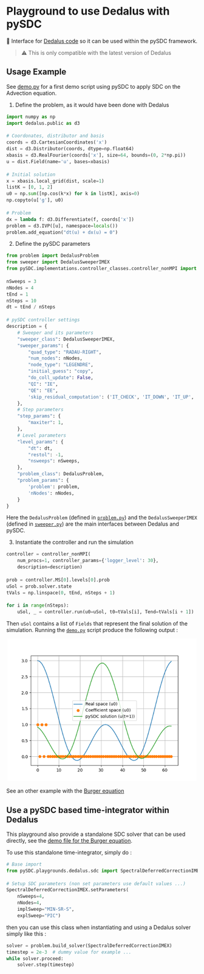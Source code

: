 # Playground to use Dedalus with pySDC

:scroll: Interface for [Dedalus code](https://dedalus-project.readthedocs.io/en/latest/) so it can be used within the pySDC framework.

> :warning: This is only compatible with the latest version of Dedalus

## Usage Example

See [demo.py](./scratch.py) for a first demo script using pySDC to apply SDC on the Advection equation.

1. Define the problem, as it would have been done with Dedalus

```python
import numpy as np
import dedalus.public as d3

# Coordonates, distributor and basis
coords = d3.CartesianCoordinates('x')
dist = d3.Distributor(coords, dtype=np.float64)
xbasis = d3.RealFourier(coords['x'], size=64, bounds=(0, 2*np.pi))
u = dist.Field(name='u', bases=xbasis)

# Initial solution
x = xbasis.local_grid(dist, scale=1)
listK = [0, 1, 2]
u0 = np.sum([np.cos(k*x) for k in listK], axis=0)
np.copyto(u['g'], u0)

# Problem
dx = lambda f: d3.Differentiate(f, coords['x'])
problem = d3.IVP([u], namespace=locals())
problem.add_equation("dt(u) + dx(u) = 0")
```

2. Define the pySDC parameters

```python
from problem import DedalusProblem
from sweeper import DedalusSweeperIMEX
from pySDC.implementations.controller_classes.controller_nonMPI import controller_nonMPI

nSweeps = 3
nNodes = 4
tEnd = 1
nSteps = 10
dt = tEnd / nSteps

# pySDC controller settings
description = {
    # Sweeper and its parameters
    "sweeper_class": DedalusSweeperIMEX,
    "sweeper_params": {
        "quad_type": "RADAU-RIGHT",
        "num_nodes": nNodes,
        "node_type": "LEGENDRE",
        "initial_guess": "copy",
        "do_coll_update": False,
        "QI": "IE",
        "QE": "EE",
        'skip_residual_computation': ('IT_CHECK', 'IT_DOWN', 'IT_UP', 'IT_FINE', 'IT_COARSE'),
    },
    # Step parameters
    "step_params": {
        "maxiter": 1,
    },
    # Level parameters
    "level_params": {
        "dt": dt,
        "restol": -1,
        "nsweeps": nSweeps,
    },
    "problem_class": DedalusProblem,
    "problem_params": {
        'problem': problem,
        'nNodes': nNodes,
    }
}
```

Here the `DedalusProblem` (defined in [`problem.py`](problem.py)) and the `DedalusSweeperIMEX` (defined in [`sweeper.py`](./sweeper.py)) are the main interfaces between Dedalus and pySDC.

3. Instantiate the controller and run the simulation

```python
controller = controller_nonMPI(
    num_procs=1, controller_params={'logger_level': 30},
    description=description)

prob = controller.MS[0].levels[0].prob
uSol = prob.solver.state
tVals = np.linspace(0, tEnd, nSteps + 1)

for i in range(nSteps):
    uSol, _ = controller.run(u0=uSol, t0=tVals[i], Tend=tVals[i + 1])
```

Then `uSol` contains a list of `Fields` that represent the final solution of the simulation. Running the [`demo.py`](./demo.py) script produce the following output :

<p align="center">
  <img src="./demo_advection.png" width="500"/>
</p>

See an other example with the [Burger equation](./burger.py)


## Use a pySDC based time-integrator within Dedalus

This playground also provide a standalone SDC solver that can be used directly,
see the [demo file for the Burger equation](./burger_ref.py).

To use this standalone time-integrator, simply do :

```python
# Base import
from pySDC.playgrounds.dedalus.sdc import SpectralDeferredCorrectionIMEX

# Setup SDC parameters (non set parameters use default values ...)
SpectralDeferredCorrectionIMEX.setParameters(
    nSweeps=4,
    nNodes=4,
    implSweep="MIN-SR-S",
    explSweep="PIC")
```

then you can use this class when instantiating and using a Dedalus solver simply like this :

```python
solver = problem.build_solver(SpectralDeferredCorrectionIMEX)
timestep = 2e-3  # dummy value for example ...
while solver.proceed:
    solver.step(timestep)
```